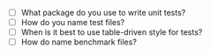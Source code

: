 - [ ] What package do you use to write unit tests?
- [ ] How do you name test files?
- [ ] When is it best to use table-driven style for tests?
- [ ] How do name benchmark files?